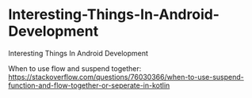 # Interesting-Things-In-Android-Development
Interesting Things In Android Development

When to use flow and suspend together:
https://stackoverflow.com/questions/76030366/when-to-use-suspend-function-and-flow-together-or-seperate-in-kotlin
